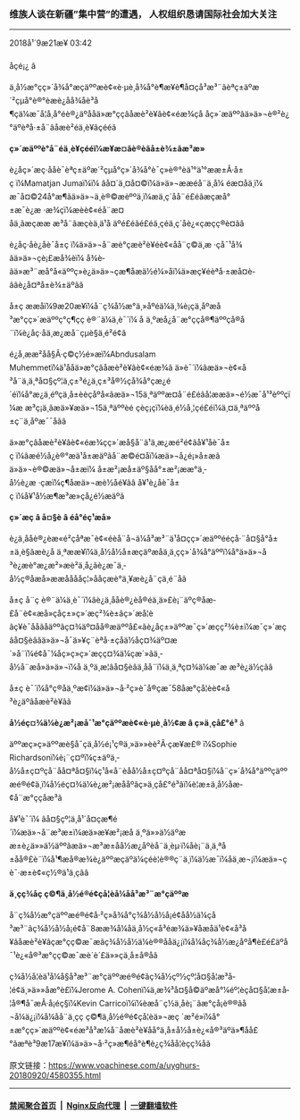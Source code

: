 ### 维族人谈在新疆”集中营”的遭遇， 人权组织恳请国际社会加大关注
------------------------

<div class="published">
 <span class="date" title="ä¸­å½æ¶é´">
  <time datetime="2018-09-21T03:42:45+08:00">
   2018å¹´9æ21æ¥ 03:42
  </time>
 </span>
</div>
<br/>
<div class="wsw">
 <span class="dateline">
  åçé¡¿ â
 </span>
 <p>
  ä¸­å½æ°çç»´å¾å°æçäººæè¢«è·µè¸å¾å°è¶æ¥è¶å¤çå³æ³¨ãèªç±äºæ´²çµå°è®°èæè¿åå¾åè³å¶çä¼æ¯å¦å¸å°éè®¿äºååä»æ°ççâåæè²è¥âè¢«éæ¾çå åç»´æäººãä»ä»¬è®²è¿°äºèªå·±å¨âåæè²éä¸­è¥âçé­éã
 </p>
 <p>
  <strong>
   ç»´æäººè°å¨éä¸­è¥çé­éï¼æ¥æ¤ãè®èãå±è¾±ãæ³æ­»
  </strong>
 </p>
 <p>
  è¿åç»´æç·å­åè¯èªç±äºæ´²çµå°ç»´å¾å°è¯­ç»è®°èä¹°ä¹°ææ±Â·å±ç ï¼Mamatjan Jumaï¼ï¼ âå¤´ä¸¤å¤©ï¼ä»ä»¬ææéå¨ä¸å¼ éæ¤å­ä¸ï¼ æ¯å¤©24å°æ¶ãä»ä»¬ä¸è®©æèººä¸ï¼æä¸ç´åå¨é£éãæçæå°±æ¯è¿æ ·æ¾çï¼æèè¢«éå¨æ¤å­ä¸ãæçææ æ³å¨ãæçèä¸ä¹å äºé£éãé£éä¸çéä¸ç´åè¿«çæçç®è¤ãâ
 </p>
 <p>
  è¿åç·å­è¿åè¯å±ç ï¼ä»ä»¬å¨æè°çæè²è¥éè¢«åå¨ç©ä¸æ ·çå¯¹å¾ãä»ä»¬çè¡£æå¾èï¼ å¾è­ãä»æ³¨æå°å«äººç»è¿ä»ä»¬çæ¶åæä½é¼»å­ï¼ä»æç¥éèªå·±æå¤è­ãâè¿å¤ªå±è¾±äºãâ
 </p>
 <p>
  å±ç ææåï¼9æ20æ¥ï¼å¨ç¾å½æ°ä¸»åºéä¼ä¸¾è¡çä¸åºæå³æ°çç»´æäººç°ç¶çç è®¨ä¼ä¸è¯´ï¼ å ä¸ºæå¿å¨æ°ççå®¶äººçå®å¨ï¼è¿åç·å­ä¸æ¿æå¨çµè§ä¸é²é¢ã
 </p>
 <p>
  é¿å¸ææ²åå§Â·ç©ç½é»æï¼Abndusalam Muhemmetï¼ä¹ååä»æ°çâåæè²è¥âè¢«éæ¾ã ä»è¯´ï¼âæä»¬è¢«å³å¨ä¸ä¸ªå¤§çº¦ä¸ç±³é¿ä¸ç±³å®½çå¾å°çæ¿é´éï¼å°æ¿ä¸éºçä¸å±èèçåºå«ãæä»¬15ä¸ªäººæ¤å¨é£éãå¦ææä»¬é½æ¯å¹³èººçï¼æ æ³ç¡ä¸ãæä»¥æä»¬15ä¸ªäººèé çèç¡çï¼èä¸é½å¸¦çé£éï¼ä¸¤ä¸ªäººå±ç¨ä¸åºæ¯¯å­ãâ
 </p>
 <p>
  ä»æ°çâåæè²è¥âè¢«éæ¾çç»´æå§å¨ä¹ä¸æ¿æé²é¢ãå¥¹åè¯å±ç ï¼âæé½å¿è®°æä¹å±æ­äºãå¨æ©é¤åï¼æä»¬å¿é¡»å±æ­ã ä»ä»¬è®©æä»¬å±æ­ï¼ å±æ²¡æå±äº§åå°±æ²¡ææ°ä¸­å½è¿æ ·çæ­ï¼ç¶åæä»¬æè½åé¥­ãâ å¥¹è¿åè¯å±ç ï¼å¥¹å½æ¶æ³æ­»çå¿é½æäºã
 </p>
 <p>
  <strong>
   ç»´æç
  </strong>
  <strong>
   â
  </strong>
  <strong>
   å¤§è
  </strong>
  <strong>
   â
  </strong>
  <strong>
   é­å°éç¹æå»
  </strong>
 </p>
 <p>
  è¿ä¸ååè®¿èæ«é²çåªæ¯è¢«éèå¨å¬ä¼å³æ³¨ä¹å¤çç»´æäººé­éçå·¨å¤§å°å±±ä¸è§ãæè¿å ä¸ªææ¥ï¼ä¸­å½å½å±æçäºæåä¸ä¸çç»´å¾å°äººï¼å°ä»ä»¬å³è¿æè°æ¿æ²»æè²ä¸­å¿ãè¿æ¯ä¸­å½ç®åæå»ææåå­ååç¦»åå­çæè°ä¸¥æè¿å¨çä¸é¨åã
 </p>
 <p>
  å±ç å¨ç è®¨ä¼ä¸è¯´ï¼âè¿ä¸ååè®¿èå®éä¸ä»£è¡¨äºç®åæ­£å¨è¢«æå»çåç±»ç»´æç²¾è±ãç»´æå­¦èãç¥è¯åå­ãåäººãç¤¾äº¤åå®æäººå£«ãè¿åç±»äººæ¯ç»´æçç²¾è±ï¼æ¯ç»´æçâå¤§èâãä»ä»¬å¯ä»¥ç¨èªå·±çåä½åç¤¾äº¤æ´»å¨ï¼é¢å¯¼åç»ç»ç»´æçç¤¾ä¼çæ´»ãä¸­å½å¨æå»ä»ä»¬ï¼å ä¸ºä¸æ¦âå¤§èâä¸å­å¨ï¼ä¸ä¸ªç¤¾ä¼æ¯æ æ³è¿ä½çãâ
 </p>
 <p>
  å±ç è¯´ï¼å°ç®åä¸ºæ­¢ï¼ä»ä»¬å·²ç»è¯å®çæ¯58åæ°çå­¦èè¢«å³è¿äºâåæè²è¥âã
 </p>
 <p>
  <strong>
   å½éç¤¾ä¼è¿æ²¡æå¯¹æ°çäººæè¢«è·µè¸å½¢æ
  </strong>
  <strong>
   â
  </strong>
  <strong>
   ç»ä¸çå£°é³
  </strong>
  â
 </p>
 <p>
  äººæç»ç»äººæè§å¯çä¸­å½é¡¹ç®ä¸»ä»»èè²Â·çæ¥æ£® ï¼Sophie Richardsonï¼è¡¨ç¤ºï¼ç±äºä¸­å½å±ç¤ºçå¨åå¤ªå¤§ï¼ç¹å«å¨èåå½å±ç¤ºçå¨åå¤ªå¤§ï¼å¨ç»´å¾å°äººçäººæé®é¢ä¸ï¼å½éç¤¾ä¼è¿æ²¡æååºâç»ä¸çå£°é³âï¼è¦æ±ä¸­å½åæ­¢å¨æ°ççåæ³ã
 </p>
 <p>
  å¥¹è¯´ï¼ âå¤§çº¦ä¸å¹´å¤çæ¶é´ï¼æä»¬å¨æ³æ±ï¼æä»æ¥æ²¡æå ä¸ºä»»ä½äºææ±è¿ä»»ä½äººãæä»¬æ³æ±åå½æ¿åºèå¨ä¸èµ·ï¼åè¡¨ä¸ä¸ªå±åå®£è¨ï¼å¹¶æå®æ¾è¿äººæçäºä¼çéè¦è®®ç¨ä¸ï¼ä½æ¯ï¼åä¸æ¬¡ï¼æä»¬çè¯·æ±è¢«ç½®ä¹ä¸çãâ
 </p>
 <p>
  <strong>
   ä¸çç¾åç ç©¶ä¸­å½é®é¢çå­¦èå¼åå³æ³¨æ°çäººæ
  </strong>
 </p>
 <p>
  å¨ç¾å½æ°çäººæé®é¢å·²ç»å¾å°ç¾å½å½å¡é¢åå½ä¼çå³æ³¨ãç¾å½å½å¡é¢å¨8ææ¾å¼åä¸­å½ç«å³éæ¾ä»¥åæåä¹è¢«å³å¥âåæè²è¥âçæ°çç©æ¯æãç¾å½å½ä¼è®®ååä¿¡ï¼å¼åç¾å½æ¿åºå¶è£é£äºå¯¹è¿«å®³æ°çç©æ¯æè´è´£ä»»çä¸­å±å®åã
 </p>
 <p>
  ç¾å½å­¦èä¹å¼å§å³æ³¨æ°çäººæé®é¢ãç¾å½çº½çº¦å¤§å­¦æ³å­¦é¢ä¸»ä»»å­æ°è£ï¼Jerome A. Cohenï¼ä¸æ¾³å¤§å©äºæå°¼éº¦èçå¤§å­¦æ±å­¦å®¶å¯æÂ·å¡éç§ï¼Kevin Carricoï¼ï¼èæå¨ç½ä¸åè¡¨âæ°çå¡è®®âå¬å¼ä¿¡ï¼å¼åå¨ä¸çç ç©¶ä¸­å½é®é¢çå­¦èä»¬æç ´æ²é»ï¼å°±æ°çç»´æäººè¢«éæ³å³æ¼å¨åæè²è¥åå°ä¸­å±å½å±è¿«å®³äºä»¶åå£°ãæªè³9æ17æ¥ï¼ä»ä»¬å·²ç»æ¶éå°è¶è¿ç¾åå­¦èçç­¾åã
 </p>
</div>

原文链接：https://www.voachinese.com/a/uyghurs-20180920/4580355.html


------------------------
#### [禁闻聚合首页](https://github.com/gfw-breaker/banned-news/blob/master/README.md) &nbsp;|&nbsp; [Nginx反向代理](https://github.com/gfw-breaker/open-proxy/blob/master/README.md) &nbsp;|&nbsp;  [一键翻墙软件](https://github.com/gfw-breaker/nogfw/blob/master/README.md)